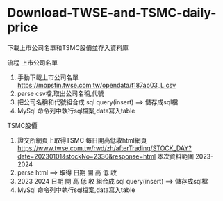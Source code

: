 # Download-TWSE-and-TSMC-daily-price
下載上市公司名單和TSMC股價並存入資料庫


流程
上市公司名單
1. 手動下載上市公司名單  https://mopsfin.twse.com.tw/opendata/t187ap03_L.csv
2. parse csv檔,取出公司名稱,代號
3. 把公司名稱和代號組合成 sql query(insert) ==>  儲存成sql檔
4. MySql 命令列中執行sql檔案,data寫入table

TSMC股價
1. 證交所網頁上取得TSMC 每日開高低收html網頁  https://www.twse.com.tw/rwd/zh/afterTrading/STOCK_DAY?date=20230101&stockNo=2330&response=html
   本次資料範圍 2023-2024
2. parse html ==> 取得 日期 開 高 低 收 
3. 2023 2024 日期 開 高 低 收 組合成 sql query(insert) ==>  儲存成sql檔
4. MySql 命令列中執行sql檔案,data寫入table


